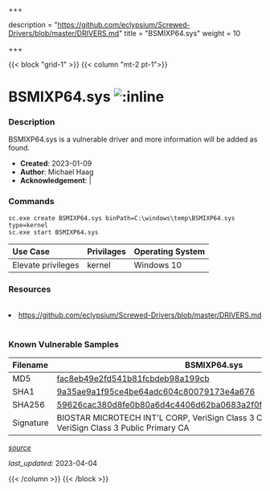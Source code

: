 +++

description = "https://github.com/eclypsium/Screwed-Drivers/blob/master/DRIVERS.md"
title = "BSMIXP64.sys"
weight = 10

+++


{{< block "grid-1" >}}
{{< column "mt-2 pt-1">}}


# BSMIXP64.sys ![:inline](/images/twitter_verified.png) 


### Description

BSMIXP64.sys is a vulnerable driver and more information will be added as found.

- **Created**: 2023-01-09
- **Author**: Michael Haag
- **Acknowledgement**:  | [](https://twitter.com/)

### Commands

```
sc.exe create BSMIXP64.sys binPath=C:\windows\temp\BSMIXP64.sys type=kernel
sc.exe start BSMIXP64.sys
```

| Use Case | Privilages | Operating System | 
|:---- | ---- | ---- |
| Elevate privileges | kernel | Windows 10 |

### Resources
<br>
<li><a href=" https://github.com/eclypsium/Screwed-Drivers/blob/master/DRIVERS.md"> https://github.com/eclypsium/Screwed-Drivers/blob/master/DRIVERS.md</a></li>
<br>

### Known Vulnerable Samples

| Filename | BSMIXP64.sys |
|:---- | ---- | 
| MD5 | <a href="https://www.virustotal.com/gui/file/fac8eb49e2fd541b81fcbdeb98a199cb">fac8eb49e2fd541b81fcbdeb98a199cb</a> |
| SHA1 | <a href="https://www.virustotal.com/gui/file/9a35ae9a1f95ce4be64adc604c80079173e4a676">9a35ae9a1f95ce4be64adc604c80079173e4a676</a> |
| SHA256 | <a href="https://www.virustotal.com/gui/file/59626cac380d8fe0b80a6d4c4406d62ba0683a2f0f68d50ad506ca1b1cf25347">59626cac380d8fe0b80a6d4c4406d62ba0683a2f0f68d50ad506ca1b1cf25347</a> |
| Signature | BIOSTAR MICROTECH INT&#39;L CORP, VeriSign Class 3 Code Signing 2009-2 CA, VeriSign Class 3 Public Primary CA   |


[*source*](https://github.com/magicsword-io/LOLDrivers/tree/main/yaml/bsmixp64.sys.yml)

*last_updated:* 2023-04-04








{{< /column >}}
{{< /block >}}
